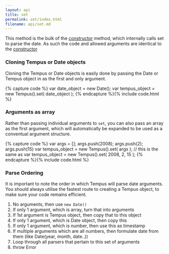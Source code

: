 ```yaml
---
layout: api
title: set
permalink: set/index.html
filename: api/set.md
---
```


This method is the bulk of the [constructor](/api/Tempus) 
method, which internally calls set to parse the date. As such the code
and allowed arguments are identical to the 
[constructor](/api/Tempus)

### Cloning Tempus or Date objects ###

Cloning the Tempus or Date objects is easily done by passing the Date 
or Tempus object in as the first and only argument.

{% capture code %}
var date_object = new Date();
var tempus_object = new Tempus().set( date_object );
{% endcapture %}{% include code.html %}

### Arguments as array ###

Rather than passing individual arguments to `set`, you can
also pass an array as the first argument, which will automatically be 
expanded to be used as a conventual argument structure.

{% capture code %}
var args = [];
args.push(2008);
args.push(2);
args.push(15)
var tempus_object = new Tempus().set( args );
// this is the same as
var tempus_object = new Tempus().set( 2008, 2, 15 );
{% endcapture %}{% include code.html %}

### Parse Ordering ###

It is important to note the order in which Tempus will parse date 
arguments. You should always utilise the fastest route to creating a 
Tempus object, to make sure your code remains efficient.

1. No arguments, then use `new Date()`
2. If only 1 argument, which is array, turn that into arguments
3. If 1st argument is Tempus object, then copy that to this object
4. If only 1 argument, which is Date object, then copy this
5. If only 1 argument, which is number, then use this as timestamp
6. If multiple arguments which are all numbers, then formulate date from them (like Date(year, month, date..))
7. Loop through all parsers that pertain to this set of arguments
8. throw Error